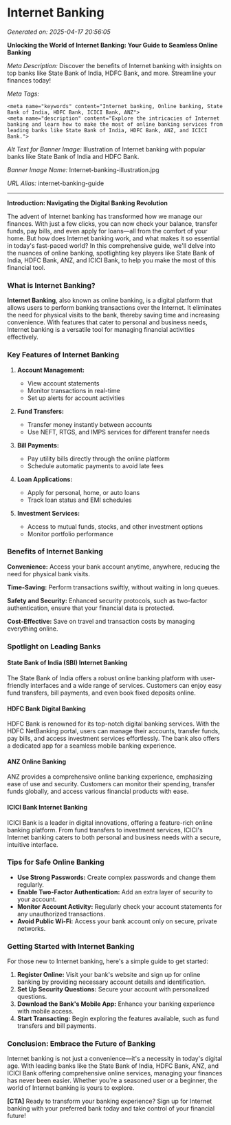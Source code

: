 # Internet Banking

*Generated on: 2025-04-17 20:56:05*

**Unlocking the World of Internet Banking: Your Guide to Seamless Online Banking**

*Meta Description:* Discover the benefits of Internet banking with insights on top banks like State Bank of India, HDFC Bank, and more. Streamline your finances today!

*Meta Tags:* 
```
<meta name="keywords" content="Internet banking, Online banking, State Bank of India, HDFC Bank, ICICI Bank, ANZ">
<meta name="description" content="Explore the intricacies of Internet banking and learn how to make the most of online banking services from leading banks like State Bank of India, HDFC Bank, ANZ, and ICICI Bank.">
```

*Alt Text for Banner Image:* Illustration of Internet banking with popular banks like State Bank of India and HDFC Bank.

*Banner Image Name:* Internet-banking-illustration.jpg

*URL Alias:* internet-banking-guide

---

**Introduction: Navigating the Digital Banking Revolution**

The advent of Internet banking has transformed how we manage our finances. With just a few clicks, you can now check your balance, transfer funds, pay bills, and even apply for loans—all from the comfort of your home. But how does Internet banking work, and what makes it so essential in today's fast-paced world? In this comprehensive guide, we'll delve into the nuances of online banking, spotlighting key players like State Bank of India, HDFC Bank, ANZ, and ICICI Bank, to help you make the most of this financial tool.

### What is Internet Banking?

**Internet Banking**, also known as online banking, is a digital platform that allows users to perform banking transactions over the Internet. It eliminates the need for physical visits to the bank, thereby saving time and increasing convenience. With features that cater to personal and business needs, Internet banking is a versatile tool for managing financial activities effectively.

### Key Features of Internet Banking

1. **Account Management:** 
   - View account statements
   - Monitor transactions in real-time
   - Set up alerts for account activities

2. **Fund Transfers:**
   - Transfer money instantly between accounts
   - Use NEFT, RTGS, and IMPS services for different transfer needs

3. **Bill Payments:**
   - Pay utility bills directly through the online platform
   - Schedule automatic payments to avoid late fees

4. **Loan Applications:**
   - Apply for personal, home, or auto loans
   - Track loan status and EMI schedules

5. **Investment Services:**
   - Access to mutual funds, stocks, and other investment options
   - Monitor portfolio performance

### Benefits of Internet Banking

**Convenience:** Access your bank account anytime, anywhere, reducing the need for physical bank visits.

**Time-Saving:** Perform transactions swiftly, without waiting in long queues.

**Safety and Security:** Enhanced security protocols, such as two-factor authentication, ensure that your financial data is protected.

**Cost-Effective:** Save on travel and transaction costs by managing everything online.

### Spotlight on Leading Banks

#### **State Bank of India (SBI) Internet Banking**

The State Bank of India offers a robust online banking platform with user-friendly interfaces and a wide range of services. Customers can enjoy easy fund transfers, bill payments, and even book fixed deposits online.

#### **HDFC Bank Digital Banking**

HDFC Bank is renowned for its top-notch digital banking services. With the HDFC NetBanking portal, users can manage their accounts, transfer funds, pay bills, and access investment services effortlessly. The bank also offers a dedicated app for a seamless mobile banking experience.

#### **ANZ Online Banking**

ANZ provides a comprehensive online banking experience, emphasizing ease of use and security. Customers can monitor their spending, transfer funds globally, and access various financial products with ease.

#### **ICICI Bank Internet Banking**

ICICI Bank is a leader in digital innovations, offering a feature-rich online banking platform. From fund transfers to investment services, ICICI's Internet banking caters to both personal and business needs with a secure, intuitive interface.

### Tips for Safe Online Banking

- **Use Strong Passwords:** Create complex passwords and change them regularly.
- **Enable Two-Factor Authentication:** Add an extra layer of security to your account.
- **Monitor Account Activity:** Regularly check your account statements for any unauthorized transactions.
- **Avoid Public Wi-Fi:** Access your bank account only on secure, private networks.

### Getting Started with Internet Banking

For those new to Internet banking, here's a simple guide to get started:

1. **Register Online:** Visit your bank's website and sign up for online banking by providing necessary account details and identification.
2. **Set Up Security Questions:** Secure your account with personalized questions.
3. **Download the Bank's Mobile App:** Enhance your banking experience with mobile access.
4. **Start Transacting:** Begin exploring the features available, such as fund transfers and bill payments.

### Conclusion: Embrace the Future of Banking

Internet banking is not just a convenience—it's a necessity in today's digital age. With leading banks like the State Bank of India, HDFC Bank, ANZ, and ICICI Bank offering comprehensive online services, managing your finances has never been easier. Whether you're a seasoned user or a beginner, the world of Internet banking is yours to explore.

**[CTA]** Ready to transform your banking experience? Sign up for Internet banking with your preferred bank today and take control of your financial future!
